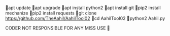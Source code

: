 
📛apt update
📛apt upgrade
📛apt install python2
📛apt install git
📛pip2 install mechanize
📛pip2 install requests
📛git clone https://github.com/TheAahil/AahilTool02
📛cd AahilTool02
📛python2 Aahil.py

CODER NOT RESPONSIBLE FOR ANY MISS USE 🚫

